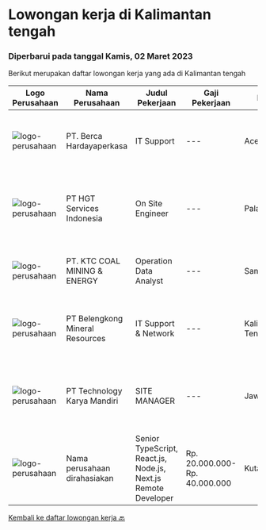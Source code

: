 
  # Lowongan kerja di Kalimantan tengah

  ### Diperbarui pada tanggal Kamis, 02 Maret 2023

  Berikut merupakan daftar lowongan kerja yang ada di Kalimantan tengah

  |Logo Perusahaan | Nama Perusahaan | Judul Pekerjaan | Gaji Pekerjaan | Lokasi | Deskripsi | Tanggal diunggah | Pranala |
  | -------------- | --------------- | --------------- | --------- | --------- | -------------- | ------- | ----------- |
  |![logo-perusahaan](https://image-service-cdn.seek.com.au/52f06d17b1599d3c6518c2d2dcd9c5373397d29d/ee4dce1061f3f616224767ad58cb2fc751b8d2dc)|PT. Berca Hardayaperkasa|IT Support|---|Aceh|Responsibilities: Analyzing, troubleshooting, and installation to several areas including desktop hardware, operating systems (Windows 7/8/10),...|Senin, 27 Februari 2023|https://www.jobstreet.co.id/id/job/it-support-4240563?token=0~0f25ed95-e775-486c-8d26-b5c8062d3002&sectionRank=1&jobId=jobstreet-id-job-4240563|
|![logo-perusahaan](https://image-service-cdn.seek.com.au/772ed3a5c6c0da4b2a348dbfafd455329a8e18e7/ee4dce1061f3f616224767ad58cb2fc751b8d2dc)|PT HGT Services Indonesia|On Site Engineer|---|Palangkaraya|URAIAN PEKERJAAN : Melakukan site survey/asset management, yaitu melakukan pendataan perangkat Melakukan preventive maintenance, yaitu melakukan...|Rabu, 22 Februari 2023|https://www.jobstreet.co.id/id/job/on-site-engineer-4223116?token=0~0f25ed95-e775-486c-8d26-b5c8062d3002&sectionRank=2&jobId=jobstreet-id-job-4223116|
|![logo-perusahaan](https://image-service-cdn.seek.com.au/5cb0c40fbccc1832140df8a9707f6fcac95e7344/ee4dce1061f3f616224767ad58cb2fc751b8d2dc)|PT. KTC COAL MINING & ENERGY|Operation Data Analyst|---|Samarinda|Job Description: Coordinating collection and consolidating of data Conduct data cleaning and vetting, check and verify data to ensure data input is...|Rabu, 22 Februari 2023|https://www.jobstreet.co.id/id/job/operation-data-analyst-4235236?token=0~0f25ed95-e775-486c-8d26-b5c8062d3002&sectionRank=3&jobId=jobstreet-id-job-4235236|
|![logo-perusahaan](https://image-service-cdn.seek.com.au/aea2830a6a5ef7b23f5773b025191983b5991cc9/ee4dce1061f3f616224767ad58cb2fc751b8d2dc)|PT Belengkong Mineral Resources|IT Support & Network|---|Kalimantan Tengah|Kualifikasi: Pendidikan minimal S1 Teknik Komputer/Sistem Informasi/Teknik Informatika Usia maksimal 28 tahun Pengalaman minimal 2 tahun untuk posisi...|Rabu, 15 Februari 2023|https://www.jobstreet.co.id/id/job/it-support-network-4225526?token=0~0f25ed95-e775-486c-8d26-b5c8062d3002&sectionRank=4&jobId=jobstreet-id-job-4225526|
|![logo-perusahaan](https://image-service-cdn.seek.com.au/2355f71ec5cc4115c8fa155f692b321e1b42ea1a/ee4dce1061f3f616224767ad58cb2fc751b8d2dc)|PT Technology Karya Mandiri|SITE MANAGER|---|Jawa Timur|SITE MANAGERPROJECT TELEKOMUNIKASI Persyaratan Khusus:  Pendidikan minimal SMU / SMK sederajat. Diutamakan memiliki pengalaman dalam pekerjaan proyek...|Selasa, 14 Februari 2023|https://www.jobstreet.co.id/id/job/site-manager-4225258?token=0~0f25ed95-e775-486c-8d26-b5c8062d3002&sectionRank=5&jobId=jobstreet-id-job-4225258|
|![logo-perusahaan](https://i.ibb.co/sqvTCh9/112815900-stock-vector-no-image-available-icon-flat-vector.webp)|Nama perusahaan dirahasiakan|Senior TypeScript, React.js, Node.js, Next.js Remote Developer|Rp. 20.000.000-Rp. 40.000.000|Kuta|The RoleAs a senior developer, you’ll be part of a delivery team made up of a Tech Lead, Product Manager, and other senior developers. For some...|Jumat, 10 Februari 2023|https://www.jobstreet.co.id/id/job/senior-typescript-react.js-node.js-next.js-remote-developer-4220820?token=0~0f25ed95-e775-486c-8d26-b5c8062d3002&sectionRank=6&jobId=jobstreet-id-job-4220820|


  [Kembali ke daftar lowongan kerja 🔙](../README.md#daftar-lowongan-kerja)
  